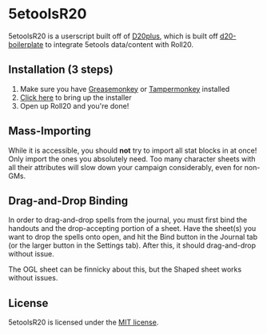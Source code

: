 # 5etoolsR20

5etoolsR20 is a userscript built off of [D20plus](https://github.com/kcaf/D20plus), which is built off [d20-boilerplate](https://github.com/kcaf/d20-boilerplate) to integrate 5etools data/content with Roll20.

## Installation (3 steps)
1. Make sure you have [Greasemonkey](https://addons.mozilla.org/en-US/firefox/addon/greasemonkey) or [Tampermonkey](https://tampermonkey.net) installed  
2. [Click here](https://github.com/5egmegaanon/5etoolsR20/raw/master/5etoolsR20.user.js) to bring up the installer  
3. Open up Roll20 and you're done! 

## Mass-Importing
While it is accessible, you should **not** try to import all stat blocks in at once! Only import the ones you absolutely need. Too many character sheets with all their attributes will slow down your campaign considerably, even for non-GMs.

## Drag-and-Drop Binding
In order to drag-and-drop spells from the journal, you must first bind the handouts and the drop-accepting portion of a sheet. Have the sheet(s) you want to drop the spells onto open, and hit the Bind button in the Journal tab (or the larger button in the Settings tab). After this, it should drag-and-drop without issue.

The OGL sheet can be finnicky about this, but the Shaped sheet works without issues.

## License
5etoolsR20 is licensed under the [MIT license](https://opensource.org/licenses/MIT).
